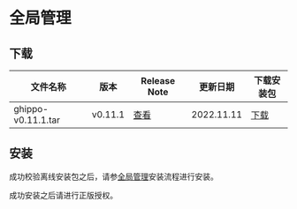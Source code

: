 # 全局管理

## 下载

| 文件名称 | 版本 | Release Note | 更新日期 | 下载安装包 |
| ---- | ---- | ---- | ---- | ---- |
| ghippo-v0.11.1.tar | v0.11.1 | [查看](FIXME:) | 2022.11.11 | [下载](FIXME:) |

## 安装

成功校验离线安装包之后，请参[全局管理](FIXME:)安装流程进行安装。

成功安装之后请进行正版授权。
